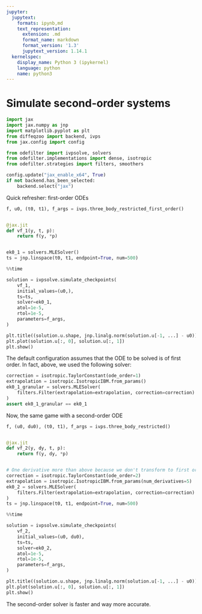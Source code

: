 ```yaml
---
jupyter:
  jupytext:
    formats: ipynb,md
    text_representation:
      extension: .md
      format_name: markdown
      format_version: '1.3'
      jupytext_version: 1.14.1
  kernelspec:
    display_name: Python 3 (ipykernel)
    language: python
    name: python3
---
```


# Simulate second-order systems

```python
import jax
import jax.numpy as jnp
import matplotlib.pyplot as plt
from diffeqzoo import backend, ivps
from jax.config import config

from odefilter import ivpsolve, solvers
from odefilter.implementations import dense, isotropic
from odefilter.strategies import filters, smoothers

config.update("jax_enable_x64", True)
if not backend.has_been_selected:
    backend.select("jax")
```

Quick refresher: first-order ODEs

```python
f, u0, (t0, t1), f_args = ivps.three_body_restricted_first_order()


@jax.jit
def vf_1(y, t, p):
    return f(y, *p)


ek0_1 = solvers.MLESolver()
ts = jnp.linspace(t0, t1, endpoint=True, num=500)
```

```python
%%time

solution = ivpsolve.simulate_checkpoints(
    vf_1,
    initial_values=(u0,),
    ts=ts,
    solver=ek0_1,
    atol=1e-5,
    rtol=1e-5,
    parameters=f_args,
)
```

```python
plt.title((solution.u.shape, jnp.linalg.norm(solution.u[-1, ...] - u0)))
plt.plot(solution.u[:, 0], solution.u[:, 1])
plt.show()
```

The default configuration assumes that the ODE to be solved is of first order.
In fact, above, we used the following solver:


```python
correction = isotropic.TaylorConstant(ode_order=1)
extrapolation = isotropic.IsotropicIBM.from_params()
ek0_1_granular = solvers.MLESolver(
    filters.Filter(extrapolation=extrapolation, correction=correction)
)
assert ek0_1_granular == ek0_1
```

Now, the same game with a second-order ODE

```python
f, (u0, du0), (t0, t1), f_args = ivps.three_body_restricted()


@jax.jit
def vf_2(y, dy, t, p):
    return f(y, dy, *p)


# One derivative more than above because we don't transform to first order
correction = isotropic.TaylorConstant(ode_order=2)
extrapolation = isotropic.IsotropicIBM.from_params(num_derivatives=5)
ek0_2 = solvers.MLESolver(
    filters.Filter(extrapolation=extrapolation, correction=correction)
)
ts = jnp.linspace(t0, t1, endpoint=True, num=500)
```

```python
%%time

solution = ivpsolve.simulate_checkpoints(
    vf_2,
    initial_values=(u0, du0),
    ts=ts,
    solver=ek0_2,
    atol=1e-5,
    rtol=1e-5,
    parameters=f_args,
)
```

```python
plt.title((solution.u.shape, jnp.linalg.norm(solution.u[-1, ...] - u0)))
plt.plot(solution.u[:, 0], solution.u[:, 1])
plt.show()
```

The second-order solver is faster and way more accurate.
